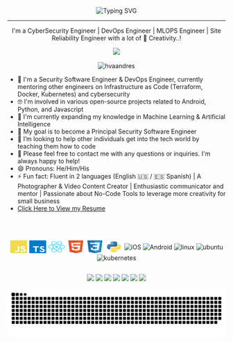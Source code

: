 <div align="center" >
  
![Typing SVG](https://readme-typing-svg.herokuapp.com?font=Fira+Code&weight=200&size=25&pause=3000&color=FFFFFF&center=true&width=500&lines=👋-Hola+my+name+is+Andres!)
<hr />
</div>

<div align="center" >

  I'm a CyberSecurity Engineer | DevOps Engineer | MLOPS Engineer | Site Reliability Engineer with a lot of 🤯 Creativity..!

 <a href="https://www.buymeacoffee.com/hvaandres" target="_blank"><img src="https://img.shields.io/badge/Buy_Me_A_Coffee-FFDD00?style=for-the-badge&logo=buy-me-a-coffee&logoColor=black" target="_blank"></a> 

<a align="center"> <img src="https://komarev.com/ghpvc/?username=hvaandres&label=Views&color=blue&style=plastic" alt="hvaandres" /> </a> 

<div align= "left">
<ul>
 <li> 🤯 I'm a Security Software Engineer & DevOps Engineer, currently mentoring other engineers on Infrastructure as Code (Terraform, Docker, Kubernetes) and cybersecurity </li>
 <li> 🤓 I'm involved in various open-source projects related to Android, Python, and Javascript</>
 <li> 🌱 I'm currently expanding my knowledge in Machine Learning & Artificial Intelligence </li>
 <li> 🎯 My goal is to become a Principal Security Software Engineer </li>
 <li> 🤔 I’m looking to help other individuals get into the tech world by teaching them how to code </li>
 <li> 💬 Please feel free to contact me with any questions or inquiries. I'm always happy to help! </li>
 <li> 😄 Pronouns: He/Him/His </li>
 <li> ⚡ Fun fact: Fluent in 2 languages (English 🇺🇸 / 🇪🇸 Spanish) | A Photographer & Video Content Creator | Enthusiastic communicator and mentor | Passionate about No-Code Tools to leverage more creativity for small business  </li>
 <li> <a href="https://github.com/hvaandres/hvaandres/blob/main/Andre's%20resume.pdf">  Click Here to View my Resume   </a> </li>
</ul>
 
 </div>
<br>
<br>

<div style="display: inline_block"><br>
  <img align="center" alt="Rafa-Js" height="30" width="40" src="https://raw.githubusercontent.com/devicons/devicon/master/icons/javascript/javascript-plain.svg">
  <img align="center" alt="Rafa-Ts" height="30" width="40" src="https://raw.githubusercontent.com/devicons/devicon/master/icons/typescript/typescript-plain.svg">
  <img align="center" alt="Rafa-React" height="30" width="40" src="https://raw.githubusercontent.com/devicons/devicon/master/icons/react/react-original.svg">
  <img align="center" alt="Rafa-HTML" height="30" width="40" src="https://raw.githubusercontent.com/devicons/devicon/master/icons/html5/html5-original.svg">
  <img align="center" alt="Rafa-CSS" height="30" width="40" src="https://raw.githubusercontent.com/devicons/devicon/master/icons/css3/css3-original.svg">
  <img align="center" alt="Rafa-Python" height="30" width="40" src="https://raw.githubusercontent.com/devicons/devicon/master/icons/python/python-original.svg">
  <img align="center" alt="iOS" height="30" width="80" src="https://img.shields.io/badge/iOS-000000?style=for-the-badge&logo=ios&logoColor=white">
  <img align="center" alt="Android" height="30" width="80" src="https://img.shields.io/badge/ANdroid-a4c639?style=for-the-badge&logo=android&logoColor=white">
  <img align="center" alt="linux" height="30" width="80" src="https://img.shields.io/badge/Linux-FCC624?style=for-the-badge&logo=linux&logoColor=black">
  <img align="center" alt="ubuntu" height="30" width="80" src="https://img.shields.io/badge/Ubuntu-E95420?style=for-the-badge&logo=ubuntu&logoColor=white">
  <img align="center" alt="kubernetes" height="30" width="100" src="https://img.shields.io/badge/kubernetes-326ce5.svg?&style=for-the-badge&logo=kubernetes&logoColor=white">
</div>
  
  ##
 
<div> 
  <a href="https://www.youtube.com/channel/UCgWt5jQo5OLyMdlR0FbSmEQ" target="_blank"><img src="https://img.shields.io/badge/YouTube-FF0000?style=for-the-badge&logo=youtube&logoColor=white" target="_blank"></a>
  <a href="https://instagram.com/hvaandres" target="_blank"><img src="https://img.shields.io/badge/-Instagram-%23E4405F?style=for-the-badge&logo=instagram&logoColor=white" target="_blank"></a>
 <a href="https://discord.gg/4kFKpXAZ" target="_blank"><img src="https://img.shields.io/badge/Discord-7289DA?style=for-the-badge&logo=discord&logoColor=white" target="_blank"></a> 
  <a href = "mailto:hello@aharo.dev"><img src="https://img.shields.io/badge/-Email-%23333?style=for-the-badge&logo=gmail&logoColor=white" target="_blank"></a>
  <a href="https://www.linkedin.com/in/hvaandres/" target="_blank"><img src="https://img.shields.io/badge/-LinkedIn-%230077B5?style=for-the-badge&logo=linkedin&logoColor=white" target="_blank"></a> 
 <a href="https://www.buymeacoffee.com/hvaandres" target="_blank"><img src="https://img.shields.io/badge/Buy_Me_A_Coffee-FFDD00?style=for-the-badge&logo=buy-me-a-coffee&logoColor=black" target="_blank"></a>
 <a href="https://developers.google.com/profile/u/Hvaandres" target="_blank"><img src="https://img.shields.io/badge/ANdroid-a4c639?style=for-the-badge&logo=android&logoColor=white" target="_blank"></a>
 
  ![Snake animation](https://github.com/Platane/snk/raw/output/github-contribution-grid-snake.svg)
 
</div>
</div>


